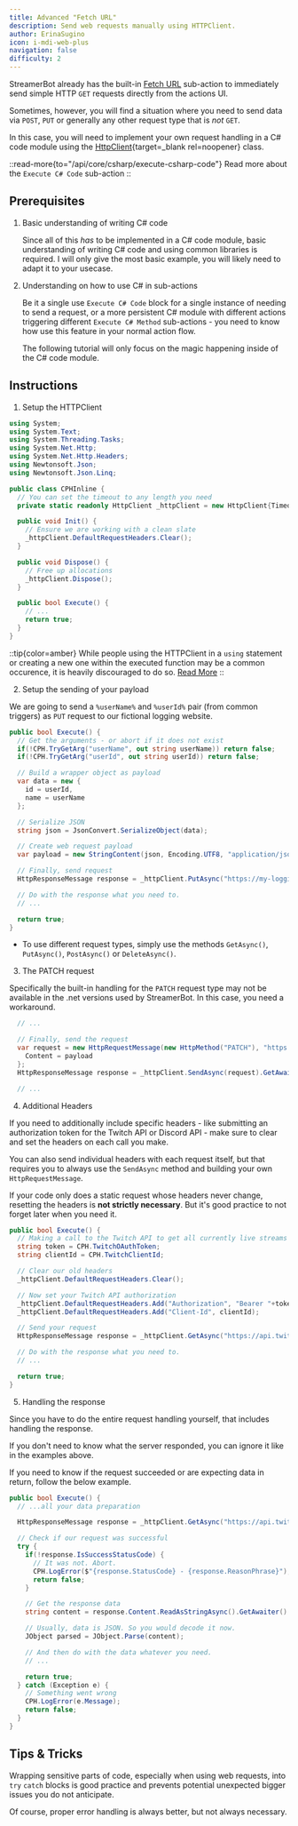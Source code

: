 ```yaml
---
title: Advanced "Fetch URL"
description: Send web requests manually using HTTPClient.
author: ErinaSugino
icon: i-mdi-web-plus
navigation: false
difficulty: 2
---
```


StreamerBot already has the built-in [Fetch URL](/api/sub-actions/core/network/fetch-url) sub-action to immediately send simple HTTP `GET` requests directly from the actions UI.

Sometimes, however, you will find a situation where you need to send data via `POST`, `PUT` or generally any other request type that is *not* `GET`.

In this case, you will need to implement your own request handling in a C# code module using the [HttpClient](https://learn.microsoft.com/en-us/dotnet/api/system.net.http.httpclient?view=net-9.0){target=_blank rel=noopener} class.

::read-more{to="/api/core/csharp/execute-csharp-code"}
Read more about the `Execute C# Code` sub-action
::

## Prerequisites

1. Basic understanding of writing C# code

    Since all of this *has* to be implemented in a C# code module, basic understanding of writing C# code and using common libraries is required. I will only give the most basic example, you will likely need to adapt it to your usecase.

2. Understanding on how to use C# in sub-actions

    Be it a single use `Execute C# Code` block for a single instance of needing to send a request, or a more persistent C# module with different actions triggering different `Execute C# Method` sub-actions - you need to know how use this feature in your normal action flow.

    The following tutorial will only focus on the magic happening inside of the C# code module.

## Instructions

1. Setup the HTTPClient

  ```cs [Basic Setup]
  using System;
  using System.Text;
  using System.Threading.Tasks;
  using System.Net.Http;
  using System.Net.Http.Headers;
  using Newtonsoft.Json;
  using Newtonsoft.Json.Linq;

  public class CPHInline {
    // You can set the timeout to any length you need
    private static readonly HttpClient _httpClient = new HttpClient{Timeout = TimeSpan.FromSeconds(30)};

    public void Init() {
      // Ensure we are working with a clean slate
      _httpClient.DefaultRequestHeaders.Clear();
    }

    public void Dispose() {
      // Free up allocations
      _httpClient.Dispose();
    }

    public bool Execute() {
      // ...
      return true;
    }
  }
  ```

  ::tip{color=amber}
  While people using the HTTPClient in a `using` statement or creating a new one within the executed function may be a common occurence, it is heavily discouraged to do so. [Read More](https://extensions.streamer.bot/t/httpclient-and-you/1369)
  ::

2. Setup the sending of your payload

  We are going to send a `%userName%` and `%userId%` pair (from common triggers) as `PUT` request to our fictional logging website.

  ```cs [Send PUT payload in Execute method]
  public bool Execute() {
    // Get the arguments - or abort if it does not exist
    if(!CPH.TryGetArg("userName", out string userName)) return false;
    if(!CPH.TryGetArg("userId", out string userId)) return false;

    // Build a wrapper object as payload
    var data = new {
      id = userId,
      name = userName
    };

    // Serialize JSON
    string json = JsonConvert.SerializeObject(data);

    // Create web request payload
    var payload = new StringContent(json, Encoding.UTF8, "application/json");

    // Finally, send request
    HttpResponseMessage response = _httpClient.PutAsync("https://my-logging-server.com", payload).GetAwaiter().GetResult();

    // Do with the response what you need to.
    // ...

    return true;
  }
  ```

  - To use different request types, simply use the methods `GetAsync()`, `PutAsync()`, `PostAsync()` or `DeleteAsync()`.

3. The PATCH request

  Specifically the built-in handling for the `PATCH` request type may not be available in the .net versions used by StreamerBot. In this case, you need a workaround.

  ```cs [PATCH workaround]
    // ...

    // Finally, send the request
    var request = new HttpRequestMessage(new HttpMethod("PATCH"), "https://my-logging-server.com"){
      Content = payload
    };
    HttpResponseMessage response = _httpClient.SendAsync(request).GetAwaiter().GetResult();

    // ...
  ```

4. Additional Headers

  If you need to additionally include specific headers - like submitting an authorization token for the Twitch API or Discord API - make sure to clear and set the headers on each call you make.
  
  You can also send individual headers with each request itself, but that requires you to always use the `SendAsync` method and building your own `HttpRequestMessage`.

  If your code only does a static request whose headers never change, resetting the headers is **not strictly necessary**. But it's good practice to not forget later when you need it.

  ```cs [Header management]
  public bool Execute() {
    // Making a call to the Twitch API to get all currently live streams
    string token = CPH.TwitchOAuthToken;
    string clientId = CPH.TwitchClientId;

    // Clear our old headers
    _httpClient.DefaultRequestHeaders.Clear();

    // Now set your Twitch API authorization
    _httpClient.DefaultRequestHeaders.Add("Authorization", "Bearer "+token);
    _httpClient.DefaultRequestHeaders.Add("Client-Id", clientId);

    // Send your request
    HttpResponseMessage response = _httpClient.GetAsync("https://api.twitch.tv/helix/streams").GetAwaiter().GetResult();

    // Do with the response what you need to.
    // ...

    return true;
  }
  ```

5. Handling the response

  Since you have to do the entire request handling yourself, that includes handling the response.
  
  If you don't need to know what the server responded, you can ignore it like in the examples above.
  
  If you need to know if the request succeeded or are expecting data in return, follow the below example.

  ```cs [Response handling]
  public bool Execute() {
    // ...all your data preparation

    HttpResponseMessage response = _httpClient.GetAsync("https://api.twitch.tv/helix/streams").GetAwaiter().GetResult();

    // Check if our request was successful
    try {
      if(!response.IsSuccessStatusCode) {
        // It was not. Abort.
        CPH.LogError($"{response.StatusCode} - {response.ReasonPhrase}");
        return false;
      }

      // Get the response data
      string content = response.Content.ReadAsStringAsync().GetAwaiter().GetResult();

      // Usually, data is JSON. So you would decode it now.
      JObject parsed = JObject.Parse(content);

      // And then do with the data whatever you need.
      // ...

      return true;
    } catch (Exception e) {
      // Something went wrong
      CPH.LogError(e.Message);
      return false;
    }
  }
  ```

## Tips & Tricks

Wrapping sensitive parts of code, especially when using web requests, into `try` `catch` blocks is good practice and prevents potential unexpected bigger issues you do not anticipate.

Of course, proper error handling is always better, but not always necessary.